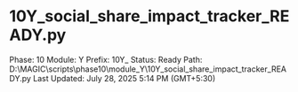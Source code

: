 # 10Y_social_share_impact_tracker_READY.py

Phase: 10
Module: Y
Prefix: 10Y_
Status: Ready
Path: D:\MAGIC\scripts\phase10\module_Y\10Y_social_share_impact_tracker_READY.py
Last Updated: July 28, 2025 5:14 PM (GMT+5:30)